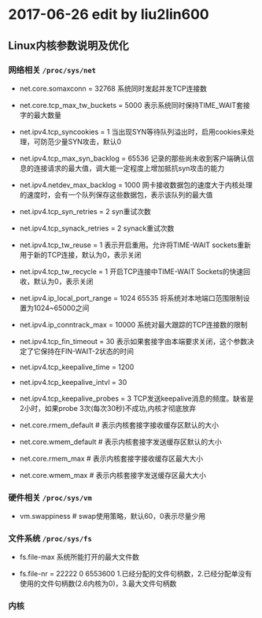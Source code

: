 # 2017-06-26 edit by liu2lin600

## Linux内核参数说明及优化


### 网络相关 `/proc/sys/net`

- net.core.somaxconn = 32768
	系统同时发起并发TCP连接数

- net.core.tcp_max_tw_buckets = 5000
	表示系统同时保持TIME_WAIT套接字的最大数量

- net.ipv4.tcp_syncookies = 1
	当出现SYN等待队列溢出时，启用cookies来处理，可防范少量SYN攻击，默认0

- net.ipv4.tcp_max_syn_backlog = 65536
 	记录的那些尚未收到客户端确认信息的连接请求的最大值，调大能一定程度上增加抵抗syn攻击的能力

- net.ipv4.netdev_max_backlog = 1000
	网卡接收数据包的速度大于内核处理的速度时，会有一个队列保存这些数据包，表示该队列的最大值

- net.ipv4.tcp_syn_retries = 2
	syn重试次数

- net.ipv4.tcp_synack_retries = 2
	synack重试次数

- net.ipv4.tcp_tw_reuse = 1
	表示开启重用。允许将TIME-WAIT sockets重新用于新的TCP连接，默认为0，表示关闭

- net.ipv4.tcp_tw_recycle = 1
	开启TCP连接中TIME-WAIT Sockets的快速回收，默认为0，表示关闭

- net.ipv4.ip_local_port_range = 1024  65535
	将系统对本地端口范围限制设置为1024~65000之间

- net.ipv4.ip_conntrack_max = 10000
	系统对最大跟踪的TCP连接数的限制

- net.ipv4.tcp_fin_timeout = 30
	表示如果套接字由本端要求关闭，这个参数决定了它保持在FIN-WAIT-2状态的时间

- net.ipv4.tcp_keepalive_time = 1200
- net.ipv4.tcp_keepalive_intvl = 30
- net.ipv4.tcp_keepalive_probes = 3
	TCP发送keepalive消息的频度。缺省是2小时，如果probe 3次(每次30秒)不成功,内核才彻底放弃

- net.core.rmem_default 	# 表示内核套接字接收缓存区默认的大小
- net.core.wmem_default 	# 表示内核套接字发送缓存区默认的大小
- net.core.rmem_max 		# 表示内核套接字接收缓存区最大大小
- net.core.wmem_max 		# 表示内核套接字发送缓存区最大大小

### 硬件相关 `/proc/sys/vm`
- vm.swappiness 	# swap使用策略，默认60，0表示尽量少用


### 文件系统 `/proc/sys/fs`
- fs.file-max
	系统所能打开的最大文件数

- fs.file-nr = 22222 0 6553600
	1.已经分配的文件句柄数，2.已经分配单没有使用的文件句柄数(2.6内核为0)，3.最大文件句柄数


### 内核 














